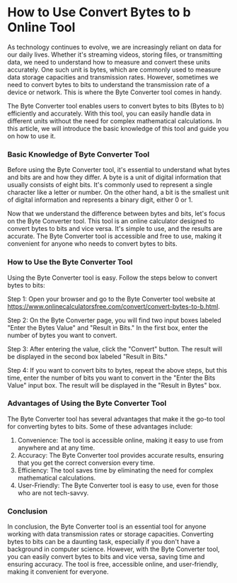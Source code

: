 How to Use Convert Bytes to b Online Tool
=========================================

As technology continues to evolve, we are increasingly reliant on data for our daily lives. Whether it's streaming videos, storing files, or transmitting data, we need to understand how to measure and convert these units accurately. One such unit is bytes, which are commonly used to measure data storage capacities and transmission rates. However, sometimes we need to convert bytes to bits to understand the transmission rate of a device or network. This is where the Byte Converter tool comes in handy.

The Byte Converter tool enables users to convert bytes to bits (Bytes to b) efficiently and accurately. With this tool, you can easily handle data in different units without the need for complex mathematical calculations. In this article, we will introduce the basic knowledge of this tool and guide you on how to use it.

### Basic Knowledge of Byte Converter Tool

Before using the Byte Converter tool, it's essential to understand what bytes and bits are and how they differ. A byte is a unit of digital information that usually consists of eight bits. It's commonly used to represent a single character like a letter or number. On the other hand, a bit is the smallest unit of digital information and represents a binary digit, either 0 or 1.

Now that we understand the difference between bytes and bits, let's focus on the Byte Converter tool. This tool is an online calculator designed to convert bytes to bits and vice versa. It's simple to use, and the results are accurate. The Byte Converter tool is accessible and free to use, making it convenient for anyone who needs to convert bytes to bits.

### How to Use the Byte Converter Tool

Using the Byte Converter tool is easy. Follow the steps below to convert bytes to bits:

Step 1: Open your browser and go to the Byte Converter tool website at <https://www.onlinecalculatorsfree.com/convert/convert-bytes-to-b.html>.

Step 2: On the Byte Converter page, you will find two input boxes labeled "Enter the Bytes Value" and "Result in Bits." In the first box, enter the number of bytes you want to convert.

Step 3: After entering the value, click the "Convert" button. The result will be displayed in the second box labeled "Result in Bits."

Step 4: If you want to convert bits to bytes, repeat the above steps, but this time, enter the number of bits you want to convert in the "Enter the Bits Value" input box. The result will be displayed in the "Result in Bytes" box.

### Advantages of Using the Byte Converter Tool

The Byte Converter tool has several advantages that make it the go-to tool for converting bytes to bits. Some of these advantages include:

1. Convenience: The tool is accessible online, making it easy to use from anywhere and at any time.
2. Accuracy: The Byte Converter tool provides accurate results, ensuring that you get the correct conversion every time.
3. Efficiency: The tool saves time by eliminating the need for complex mathematical calculations.
4. User-Friendly: The Byte Converter tool is easy to use, even for those who are not tech-savvy.

### Conclusion

In conclusion, the Byte Converter tool is an essential tool for anyone working with data transmission rates or storage capacities. Converting bytes to bits can be a daunting task, especially if you don't have a background in computer science. However, with the Byte Converter tool, you can easily convert bytes to bits and vice versa, saving time and ensuring accuracy. The tool is free, accessible online, and user-friendly, making it convenient for everyone.